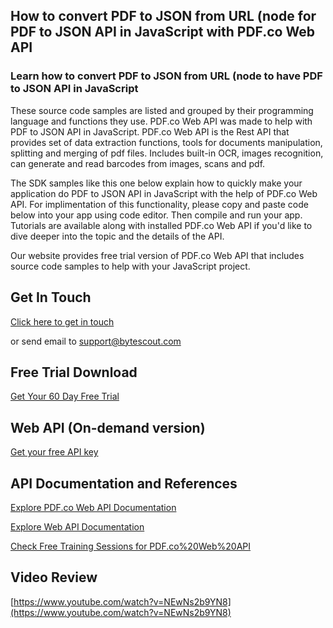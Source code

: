 ## How to convert PDF to JSON from URL (node for PDF to JSON API in JavaScript with PDF.co Web API

### Learn how to convert PDF to JSON from URL (node to have PDF to JSON API in JavaScript

These source code samples are listed and grouped by their programming language and functions they use. PDF.co Web API was made to help with PDF to JSON API in JavaScript. PDF.co Web API is the Rest API that provides set of data extraction functions, tools for documents manipulation, splitting and merging of pdf files. Includes built-in OCR, images recognition, can generate and read barcodes from images, scans and pdf.

The SDK samples like this one below explain how to quickly make your application do PDF to JSON API in JavaScript with the help of PDF.co Web API. For implimentation of this functionality, please copy and paste code below into your app using code editor. Then compile and run your app. Tutorials are available along with installed PDF.co Web API if you'd like to dive deeper into the topic and the details of the API.

Our website provides free trial version of PDF.co Web API that includes source code samples to help with your JavaScript project.

## Get In Touch

[Click here to get in touch](https://bytescout.zendesk.com/hc/en-us/requests/new?subject=PDF.co%20Web%20API%20Question)

or send email to [support@bytescout.com](mailto:support@bytescout.com?subject=PDF.co%20Web%20API%20Question) 

## Free Trial Download

[Get Your 60 Day Free Trial](https://bytescout.com/download/web-installer?utm_source=github-readme)

## Web API (On-demand version)

[Get your free API key](https://pdf.co/documentation/api?utm_source=github-readme)

## API Documentation and References

[Explore PDF.co Web API Documentation](https://bytescout.com/documentation/index.html?utm_source=github-readme)

[Explore Web API Documentation](https://pdf.co/documentation/api?utm_source=github-readme)

[Check Free Training Sessions for PDF.co%20Web%20API](https://academy.bytescout.com/)

## Video Review

[https://www.youtube.com/watch?v=NEwNs2b9YN8](https://www.youtube.com/watch?v=NEwNs2b9YN8)